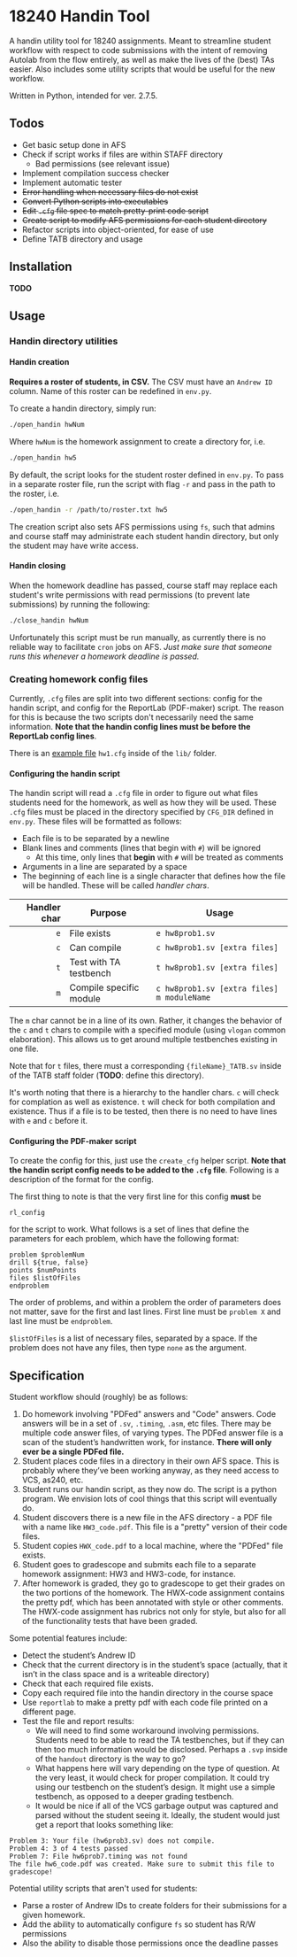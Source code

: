 # 18240 Handin Tool
A handin utility tool for 18240 assignments. Meant to streamline student
workflow with respect to code submissions with the intent of removing Autolab
from the flow entirely, as well as make the lives of the (best) TAs easier. Also
includes some utility scripts that would be useful for the new workflow.

Written in Python, intended for ver. 2.7.5.

## Todos
- Get basic setup done in AFS
- Check if script works if files are within STAFF directory
    - Bad permissions (see relevant issue)
- Implement compilation success checker
- Implement automatic tester
- ~~Error handling when necessary files do not exist~~
- ~~Convert Python scripts into executables~~
- ~~Edit `.cfg` file spec to match pretty-print code script~~
- ~~Create script to modify AFS permissions for each student directory~~
- Refactor scripts into object-oriented, for ease of use
- Define TATB directory and usage

## Installation
**TODO**

## Usage
### Handin directory utilities
#### Handin creation
**Requires a roster of students, in CSV.** The CSV must have an `Andrew ID`
column. Name of this roster can be redefined in `env.py`.

To create a handin directory, simply run:
```bash
./open_handin hwNum
```
Where `hwNum` is the homework assignment to create a directory for, i.e.
```bash
./open_handin hw5
```
By default, the script looks for the student roster defined in `env.py`. To pass
in a separate roster file, run the script with flag `-r` and pass in the path
to the roster, i.e.
```bash
./open_handin -r /path/to/roster.txt hw5
```
The creation script also sets AFS permissions using `fs`, such that admins and
course staff may administrate each student handin directory, but only the
student may have write access.
#### Handin closing
When the homework deadline has passed, course staff may replace each student's
write permissions with read permissions (to prevent late submissions) by running
the following:
```bash
./close_handin hwNum
```
Unfortunately this script must be run manually, as currently there is no
reliable way to facilitate `cron` jobs on AFS. *Just make sure that someone runs
this whenever a homework deadline is passed.*

### Creating homework config files
Currently, `.cfg` files are split into two different sections: config for the
handin script, and config for the ReportLab (PDF-maker) script. The reason for
this is because the two scripts don't necessarily need the same information.
**Note that the handin config lines must be before the ReportLab config lines**.

There is an [example file](lib/hw1.cfg) `hw1.cfg` inside of the `lib/` folder.

#### Configuring the handin script
The handin script will read a `.cfg` file in order to figure out what files
students need for the homework, as well as how they will be used. These `.cfg`
files must be placed in the directory specified by `CFG_DIR` defined in
`env.py`. These files will be formatted as follows:
- Each file is to be separated by a newline
- Blank lines and comments (lines that begin with `#`) will be ignored
    - At this time, only lines that **begin** with `#` will be treated as
      comments
- Arguments in a line are separated by a space
- The beginning of each line is a single character that defines how the file
  will be handled. These will be called *handler chars*.

| Handler char | Purpose                 | Usage                                      |
| -----------: | ----------------------- | ------------------------------------------ |
| `e`          | File exists             | `e hw8prob1.sv`                            |
| `c`          | Can compile             | `c hw8prob1.sv [extra files]`              |
| `t`          | Test with TA testbench  | `t hw8prob1.sv [extra files]`              |
| `m`          | Compile specific module | `c hw8prob1.sv [extra files] m moduleName` |

The `m` char cannot be in a line of its own. Rather, it changes the behavior of
the `c` and `t` chars to compile with a specified module (using `vlogan` common
elaboration). This allows us to get around multiple testbenches existing in one
file.

Note that for `t` files, there must a corresponding `{fileName}_TATB.sv` inside
of the TATB staff folder (**TODO**: define this directory).

It's worth noting that there is a hierarchy to the handler chars. `c` will check
for complation as well as existence. `t` will check for both compilation and
existence. Thus if a file is to be tested, then there is no need to have lines
with `e` and `c` before it.

#### Configuring the PDF-maker script
To create the config for this, just use the `create_cfg` helper script. **Note
that the handin script config needs to be added to the `.cfg` file**. Following
is a description of the format for the config.

The first thing to note is that the very first line for this config **must** be
```
rl_config
```
for the script to work. What follows is a set of lines that define the
parameters for each problem, which have the following format:
```
problem $problemNum
drill ${true, false}
points $numPoints
files $listOfFiles
endproblem
```
The order of problems, and within a problem the order of parameters does not
matter, save for the first and last lines. First line must be `problem X` and
last line must be `endproblem`.

`$listOfFiles` is a list of necessary files, separated by a space. If the
problem does not have any files, then type `none` as the argument.

## Specification
Student workflow should (roughly) be as follows:
1. Do homework involving "PDFed" answers and "Code" answers. Code answers will
be in a set of `.sv`, `.timing`, `.asm`, etc files. There may be multiple code answer
files, of varying types. The PDFed answer file is a scan of the student’s
handwritten work, for instance. **There will only ever be a single PDFed file.**
2. Student places code files in a directory in their own AFS space. This is
probably where they’ve been working anyway, as they need access to VCS, as240,
etc.
3. Student runs our handin script, as they now do. The script is a python
program. We envision lots of cool things that this script will eventually
do.
4. Student discovers there is a new file in the AFS directory - a PDF file
with a name like `HW3_code.pdf`. This file is a "pretty" version of their
code files.
5. Student copies `HWX_code.pdf` to a local machine, where the "PDFed"
file exists.
6. Student goes to gradescope and submits each file to a separate
homework assignment: HW3 and HW3-code, for instance.
7. After homework is graded, they go to gradescope to get their grades on the
two portions of the homework. The HWX-code assignment contains the pretty pdf,
which has been annotated with style or other comments. The HWX-code assignment
has rubrics not only for style, but also for all of the functionality tests that
have been graded.

Some potential features include:
- Detect the student’s Andrew ID
- Check that the current directory is in the student’s space (actually, that
it isn’t in the class space and is a writeable directory)
- Check that each required file exists.
- Copy each required file into the handin directory in the course space
- Use `reportlab` to make a pretty pdf with each code file printed
on a different page.
- Test the file and report results:
    - We will need to find some workaround involving permissions. Students need
      to be able to read the TA testbenches, but if they can then too much
      information would be disclosed. Perhaps a `.svp` inside of the `handout`
      directory is the way to go?
    - What happens here will vary depending on the type of question. At the very
    least, it would check for proper compilation. It could try using our
    testbench on the student’s design. It might use a simple testbench, as
    opposed to a deeper grading testbench.
    - It would be nice if all of the VCS garbage output was captured and parsed
    without the student seeing it.  Ideally, the student would just get a report
    that looks something like:
```
Problem 3: Your file (hw6prob3.sv) does not compile.
Problem 4: 3 of 4 tests passed
Problem 7: File hw6prob7.timing was not found
The file hw6_code.pdf was created. Make sure to submit this file to gradescope!
```

Potential utility scripts that aren't used for students:
- Parse a roster of Andrew IDs to create folders for their submissions for a
  given homework.
- Add the ability to automatically configure `fs` so student has R/W permissions
- Also the ability to disable those permissions once the deadline passes
